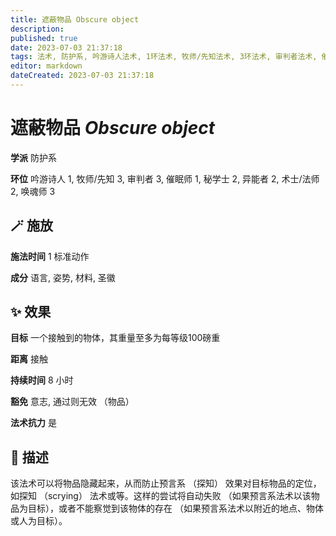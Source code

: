 ```yaml
---
title: 遮蔽物品 Obscure object
description: 
published: true
date: 2023-07-03 21:37:18
tags: 法术, 防护系, 吟游诗人法术, 1环法术, 牧师/先知法术, 3环法术, 审判者法术, 催眠师法术, 秘学士法术, 2环法术, 异能者法术, 术士/法师法术, 唤魂师法术
editor: markdown
dateCreated: 2023-07-03 21:37:18
---
```


# **遮蔽物品** *Obscure object*

**学派** 防护系 

**环位** 吟游诗人 1, 牧师/先知 3, 审判者 3, 催眠师 1, 秘学士 2, 异能者 2, 术士/法师 2, 唤魂师 3

## 🪄 施放

**施法时间** 1 标准动作

**成分** 语言, 姿势, 材料, 圣徽

## ✨ 效果 

**目标** 一个接触到的物体，其重量至多为每等级100磅重 

**距离** 接触  

**持续时间** 8 小时 

**豁免** 意志, 通过则无效 （物品）

**法术抗力** 是

## 📖 描述

该法术可以将物品隐藏起来，从而防止预言系 （探知） 效果对目标物品的定位，如探知 （scrying） 法术或等。这样的尝试将自动失败 （如果预言系法术以该物品为目标），或者不能察觉到该物体的存在 （如果预言系法术以附近的地点、物体或人为目标）。
    